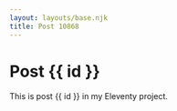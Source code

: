```yaml
---
layout: layouts/base.njk
title: Post 10868
---
```


# Post {{ id }}

This is post {{ id }} in my Eleventy project.
